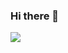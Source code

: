 ### Hi there 👋





<img align="center" src="https://github-readme-stats.vercel.app/api/top-langs/?username=allytyson16&theme=dark&layout=compact"/>
